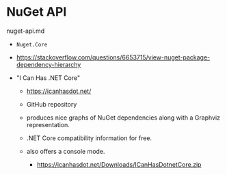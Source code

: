 # NuGet API

nuget-api.md

*   `Nuget.Core`


*   https://stackoverflow.com/questions/6653715/view-nuget-package-dependency-hierarchy


*   "I Can Has .NET Core" 

    *   https://icanhasdot.net/

    *   GitHub repository
    
    *   produces nice graphs of NuGet dependencies along with a Graphviz representation. 
    
    *   .NET Core compatibility information for free.

    *   also offers a console mode.

        *   https://icanhasdot.net/Downloads/ICanHasDotnetCore.zip

